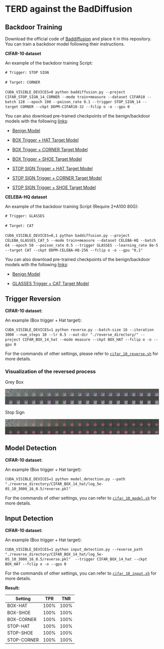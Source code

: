 # TERD against the BadDiffusion

## Backdoor Training

Download the official code of [Baddiffusion](https://github.com/IBM/BadDiffusion) and place it in this repository. You can train a backdoor model following their instructions.

**CIFAR-10 dataset**

An example of the backdoor training Script:
```
# Trigger: STOP SIGN

# Target: CORNER

CUDA_VISIBLE_DEVICES=0 python baddiffusion.py --project CIFAR_STOP_SIGN_14_CORNER --mode train+measure --dataset CIFAR10 --batch 128 --epoch 100 --poison_rate 0.1 --trigger STOP_SIGN_14 --target CORNER --ckpt DDPM-CIFAR10-32 --fclip o -o --gpu 0
```

You can also download pre-trained checkpoints of the benign/backdoor models with the following [links](https://drive.google.com/drive/folders/1VtAaGI2RjsSIqagIBjb96Y5cQ1MkeQ8B?usp=drive_link):

- [Benign Model](https://drive.google.com/drive/folders/1MxTWQXM92_FDrgd_JRteTrdeLagnBbMH?usp=sharing)

- [BOX Trigger + HAT Target Model](https://drive.google.com/drive/folders/1bfie99--iSRYP4zNajommQgbWwkBbIWk?usp=drive_link)

- [BOX Trigger + CORNER Target Model](https://drive.google.com/drive/folders/1QJ8q4dD2A6VH0cnSWuCCWGZxuLsZtEqB?usp=drive_link)

- [BOX Trigger + SHOE Target Model](https://drive.google.com/drive/folders/1cLbzBz9IY_XBnLhGfTeatPC6SfnhLYtS?usp=drive_link)

- [STOP SIGN Trigger + HAT Target Model](https://drive.google.com/drive/folders/17MSBVh2uXCo6Dq6HQaY2HeA4VFkmh7fT?usp=drive_link)

- [STOP SIGN Trigger + CORNER Target Model](https://drive.google.com/drive/folders/1IAV7qrH6UVLdPz8-piVGPM6gDCqbH8NG?usp=drive_link)

- [STOP SIGN Trigger + SHOE Target Model](https://drive.google.com/drive/folders/1iu7G07MASRyzjpBc65VXuiCBE6H66yah?usp=drive_link)

**CELEBA-HQ dataset**

An example of the backdoor training Script (Require 2*A100 80G):
```
# Trigger: GLASSES

# Target: CAT

CUDA_VISIBLE_DEVICES=0,1 python baddiffusion.py --project CELEBA_GLASSES_CAT_5 --mode train+measure --dataset CELEBA-HQ --batch 64 --epoch 50 --poison_rate 0.5 --trigger GLASSES --learning_rate 8e-5 --target CAT --ckpt DDPM-CELEBA-HQ-256 --fclip o -o --gpu "0,1"
```

You can also download pre-trained checkpoints of the benign/backdoor models with the following [links](https://drive.google.com/drive/folders/1VtAaGI2RjsSIqagIBjb96Y5cQ1MkeQ8B?usp=drive_link):

- [Benign Model](https://drive.google.com/drive/folders/1eWbq9YsRQni7nUlbF0pvdiqCEpQUoc_U?usp=drive_link)

- [GLASSES Trigger + CAT Target Model](https://drive.google.com/drive/folders/1cLNGbF1dW5gdChbmOcffnxkdlNXvhr14?usp=drive_link)



## Trigger Reversion

**CIFAR-10 dataset:**

An example (Box trigger + Hat target):

```
CUDA_VISIBLE_DEVICES=1 python reverse.py --batch-size 16 --iteration 3000 --num_steps 10 --lr 0.5 --out-dir "./reverse_directory/" --project CIFAR_BOX_14_hat --mode measure --ckpt BOX_HAT --fclip o -o --gpu 0
```

For the commands of other settings, please refer to [`cifar_10_reverse.sh`](./cifar_10_reverse.sh) for more details.

### Visualization of the reversed process

Grey Box

![](./image/reverse_hat.png)

Stop Sign

![](./image/reverse_stop_sign.png)

## Model Detection

**CIFAR-10 dataset:**

An example (Box trigger + Hat target):

```
CUDA_VISIBLE_DEVICES=1 python model_detection.py --path "./reverse_directory/CIFAR_BOX_14_hat/log_5e-05_10_3000_16_0.5/reverse.pkl"
```
For the commands of other settings, you can refer to [`cifar_10_model.sh`](./cifar_10_model.sh) for more details.

## Input Detection

**CIFAR-10 dataset:**

An example (Box trigger + Hat target):

```
CUDA_VISIBLE_DEVICES=1 python input_detection.py --reverse_path "./reverse_directory/CIFAR_BOX_14_hat/log_5e-05_10_3000_16_0.5/reverse.pkl"  --trigger CIFAR_BOX_14_hat --ckpt BOX_HAT --fclip o -o --gpu 0
```
For the commands of other settings, you can refer to [`cifar_10_input.sh`](./cifar_10_input.sh) for more details.

**Result:**

|Setting|TPR|TNR|
|--|--|--|
|BOX-HAT|100%|100%|
|BOX-SHOE|100%|100%|
|BOX-CORNER|100%|100%|
|STOP-HAT|100%|100%|
|STOP-SHOE|100%|100%|
|STOP-CORNER|100%|100%|



